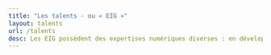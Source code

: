 ```yaml
---
title: "Les talents - ou « EIG »"
layout: talents
url: /talents
desc: Les EIG possèdent des expertises numériques diverses : en développement web, géomatique, statistique, datamining, data- science, reconnaissance d’images, réseaux neuronaux, objets connectés, méthodes agiles, ergonomie, design d’expérience utilisateur, design d’interface, design de service, droit du numérique etc. Voici leurs parcours en quelques lignes.
---
```

